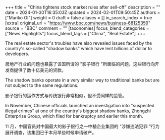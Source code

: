 +++
title = "China tightens stock market rules after sell-off"
description = ""
date = 2024-01-30T16:35:03Z
updated = 2024-02-01T09:50:45Z
authors = ["Mariko Oi"]
weight = 0
draft = false
aliases = []
in_search_index = true
[extra]
original_url = "https://www.bbc.com/news/business-68125359"
source = "BBC"
comment = ""
[taxonomies]
focus_blend_categories = ["News Highlights"]
focus_blend_tags = ["China", "Real Estate"]
+++

The real estate sector's troubles have also revealed issues faced by the country's so-called "shadow banks" which have lent billions of dollar to developers.

房地产行业的问题也暴露了该国所谓的 "影子银行 "所面临的问题，这些银行向开发商提供了数十亿美元的贷款。

The shadow banks operate in a very similar way to traditional banks but are not subject to the same regulations.

影子银行的运作方式与传统银行非常相似，但不受同样的监管。

In November, Chinese officials launched an investigation into "suspected illegal crimes" at one of the country's biggest shadow banks, Zhongzhi Enterprise Group, which filed for bankruptcy and earlier this month.

11 月，中国官员对中国最大的影子银行之一中植企业集团的 "涉嫌违法犯罪 "行为展开调查，该集团已于本月早些时候申请破产。
